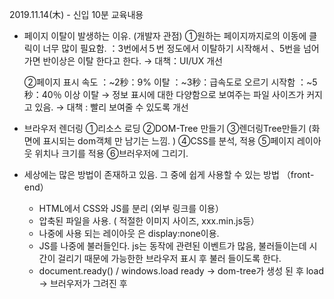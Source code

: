 2019.11.14(木) - 신입 10분 교육내용 

- 페이지 이탈이 발생하는 이유.  (개발자 관점)
  ①원하는 페이지까지로의 이동에 클릭이 너무 많이 필요함. 
  ：3번에서５번 정도에서 이탈하기 시작해서 、5번을 넘어가면 반이상은 이탈 한다고 한다. 
  → 대책：UI/UX 개선

  ②페이지 표시 속도
  ：~2秒：9% 이탈
  ：~3秒：급속도로 오르기 시작함
  ：~5秒：40％ 이상 이탈
  →  정보 표시에 대한 다양함으로 보여주는 파일 사이즈가 커지고 있음. 
  → 대책 : 빨리 보여줄 수 있도록 개선



* 브라우저 렌더링
  ①리소스 로딩 
  ②DOM-Tree 만들기
  ③렌더링Tree만들기 (화면에 표시되는 dom객체 만 남기는 느낌. )
  ④CSS를 분석, 적용 
  ⑤페이지 레이아웃 위치나 크기를 적용 
  ⑥브러우저에 그리기. 
  
* 세상에는 많은 방법이 존재하고 있음. 그 중에 쉽게 사용할 수 있는 방법 （front-end） 
  - HTML에서 CSS와 JS를 분리 (외부 링크를 이용）
  - 압축된 파일을 사용. ( 적절한 이미지 사이즈, xxx.min.js등）
  - 나중에 사용 되는 레이아웃 은 display:none이용.
  - JS를 나중에 불러들인다. js는 동작에 관련된 이벤트가 많음, 불러들이는데 시간이 걸리기 때문에 가능한한 브라우저 표시 후 불러 들이도록 한다. 
  - document.ready() / windows.load
    ready -> dom-tree가 생성 된 후
    load -> 브러우저가 그려진 후